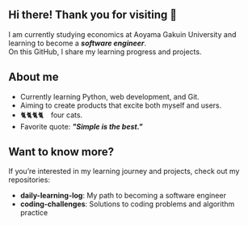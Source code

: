 ## Hi there! Thank you for visiting 🥂

I am currently studying economics at Aoyama Gakuin University and learning to become a ***software engineer***.  
On this GitHub, I share my learning progress and projects.  

## About me

- Currently learning Python, web development, and Git.
- Aiming to create products that excite both myself and users.
- 🐈🐈🐈🐈　four cats.
- Favorite quote: ***"Simple is the best."*** 

## Want to know more?

If you’re interested in my learning journey and projects, check out my repositories:

- **daily-learning-log**: My path to becoming a software engineer
- **coding-challenges**: Solutions to coding problems and algorithm practice
